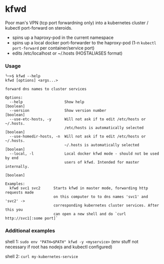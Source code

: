 # kfwd
Poor man's VPN (tcp port forwardning only) into a kubernetes cluster / kubectl port-forward on steroids.

* spins up a haproxy-pod in the current namespace
* spins up a local docker port-forwarder to the haproxy-pod (1-n `kubectl port-forward` per container/service port)
* edits /etc/localhost or ~/.hosts (HOSTALIASES format)

### Usage
```
╰─>$ kfwd --help
kfwd [options] <args...>

forward dns names to cluster services

Options:
  --help                   Show help                                   [boolean]
  --version                Show version number                         [boolean]
  --use-etc-hosts, -y      Will not ask if to edit /etc/hosts or ~/.hosts.
                           /etc/hosts is automatically selected        [boolean]
  --use-homedir-hosts, -n  Will not ask if to edit /etc/hosts or ~/.hosts.
                           ~/.hosts is automatically selected          [boolean]
  --local, -l              Local docker kfwd mode - should not be used by end
                           users of kfwd. Intended for master internally.
                                                                       [boolean]

Examples:
  kfwd svc1 svc2      Starts kfwd in master mode, forwarding http requests made
                      on this computer to to dns names 'svc1' and 'svc2' ->
                      corresponding kubernetes cluster services. After this you
                      can open a new shell and do `curl http://svc1[:some port]`
```

### Additional examples
 
shell 1:
`sudo env "PATH=$PATH" kfwd -y <myservice>` (env stuff not necessary if root has nodejs and kubectl configured)

shell 2:
`curl my-kubernetes-service`
